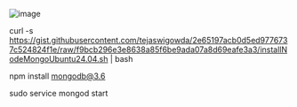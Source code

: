 ![image](https://github.com/user-attachments/assets/1ce96625-4495-4c9f-8e21-599eb32a557f)


curl -s https://gist.githubusercontent.com/tejaswigowda/2e65197acb0d5ed9776737c524824f1e/raw/f9bcb296e3e8638a85f6be9ada07a8d69eafe3a3/installNodeMongoUbuntu24.04.sh | bash

npm install mongodb@3.6

sudo service mongod start

